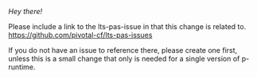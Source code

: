 _Hey there!_

Please include a link to the lts-pas-issue in that this change is related to.
https://github.com/pivotal-cf/lts-pas-issues

If you do not have an issue to reference there, please create one first, unless this is a small change that only is needed for a single version of p-runtime.
